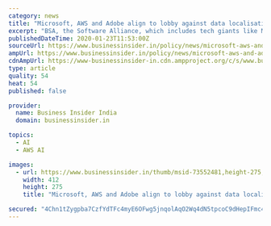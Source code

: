 ```yaml
---
category: news
title: "Microsoft, AWS and Adobe align to lobby against data localisation in India — but the issue goes beyond privacy"
excerpt: "BSA, the Software Alliance, which includes tech giants like Microsoft, Amazon Web Services (AWS), Intel, and Adobe among others ... Data is the cornerstone of a lot of processes like predictive, machine learning (ML), and artificial intelligence (AI) among others. While restricting the flow of data across orders sounds like it may hamper ..."
publishedDateTime: 2020-01-23T11:53:00Z
sourceUrl: https://www.businessinsider.in/policy/news/microsoft-aws-and-adobe-align-to-lobby-against-data-localisation-in-india-but-the-issue-goes-beyond-privacy/articleshow/73552281.cms
ampUrl: https://www.businessinsider.in/policy/news/microsoft-aws-and-adobe-align-to-lobby-against-data-localisation-in-india-but-the-issue-goes-beyond-privacy/amp_articleshow/73552281.cms
cdnAmpUrl: https://www-businessinsider-in.cdn.ampproject.org/c/s/www.businessinsider.in/policy/news/microsoft-aws-and-adobe-align-to-lobby-against-data-localisation-in-india-but-the-issue-goes-beyond-privacy/amp_articleshow/73552281.cms
type: article
quality: 54
heat: 54
published: false

provider:
  name: Business Insider India
  domain: businessinsider.in

topics:
  - AI
  - AWS AI

images:
  - url: https://www.businessinsider.in/thumb/msid-73552481,height-275,width-412,imgsize-109353/policy/news/microsoft-aws-and-adobe-align-to-lobby-against-data-localisation-in-india-but-the-issue-goes-beyond-privacy/global-tech-giants.jpg
    width: 412
    height: 275
    title: "Microsoft, AWS and Adobe align to lobby against data localisation in India — but the issue goes beyond privacy"

secured: "4Chn1tZygpba7CzfYdTFc4myE6OFwg5jnqolAqO2Wq4dN5tpcoC9dHepIFmc42AKBI1AooOPWloKyuy+hxddSbfTHrMel9qKCiCnJJ3Crh+q7WfyHexMw0aA1iE0crixobuIv5lBZ8zVnyGLog0HcBLofEZYmWYe9WbNrRHQq145QpKZnfjiPc1bjuoSsEIQlLsto02z6eZLza6lO7805dGzWA98w258u6Ia5BehwJ2OHUPo8mIC5ck2NNPLOpq8tz3strxNeQSC0wLUYmydhALMHZAALm0/ku1a2LcNfg39NsJZLHkeG2GoruPf4V1xrRc1CMk0Xt6caemoaFWxHmolnh5R5eQ4Ve3tBptWbSzcHXlblPDTry5THkLg01p3V6rA+0vOqV3bbBqcwtSDrWp1+dfDW01VfyG4jX+i4ThP3ItPtazdr+Cs8E/lSe4/G64jboilOO7M2BxTXzY9ag5Bl0La+PrdGNHWglsyGwg=;09+21PCDvzitLIwFbfNxrw=="
---
```



